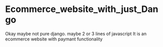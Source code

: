 # Ecommerce_website_with_just_Dango
Okay maybe not pure django. maybe 2 or  3 lines of javascript
It is an ecommerce website with paymant functionality

